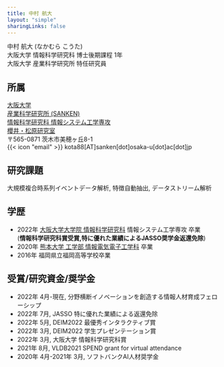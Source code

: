 ```yaml
---
title: 中村 航大
layout: "simple"
sharingLinks: false
---
```


中村 航大 (なかむら こうた)  
大阪大学 情報科学研究科 博士後期課程 1年  
大阪大学 産業科学研究所 特任研究員  
<!-- 大規模時系列データマイニングの研究に従事\
日本データベース学会学生会員 -->

## 所属 
[大阪大学](https://www.osaka-u.ac.jp/)  
[産業科学研究所 (SANKEN)](https://www.sanken.osaka-u.ac.jp/)  
[情報科学研究科 情報システム工学専攻](https://www.sanken.osaka-u.ac.jp/en/)  
[櫻井・松原研究室](https://www.dm.sanken.osaka-u.ac.jp/)  
〒565-0871 茨木市美穂ヶ丘8-1  
{{< icon "email" >}} kota88[AT]sanken[dot]osaka-u[dot]ac[dot]jp


## 研究課題
大規模複合時系列イベントデータ解析, 特徴自動抽出, データストリーム解析

## 学歴
- 2022年 [大阪大学大学院 情報科学研究科](https://www.ist.osaka-u.ac.jp/japanese/) 情報システム工学専攻 卒業 \
(**情報科学研究科賞受賞,特に優れた業績によるJASSO奨学金返還免除**)  
- 2020年 [熊本大学 工学部 情報電気電子工学科](https://www.eng.kumamoto-u.ac.jp/department/dept3/) 卒業
- 2016年 福岡県立福岡高等学校卒業


## 受賞/研究資金/奨学金
- 2022年 4月-現在, 分野横断イノベーションを創造する情報人材育成フェローシップ
- 2022年 7月, JASSO 特に優れた業績による返還免除
- 2022年 5月, DEIM2022 最優秀インタラクティブ賞
- 2022年 3月, DEIM2022 学生プレゼンテーション賞
- 2022年 3月, 大阪大学 情報科学研究科賞
- 2021年 8月, VLDB2021 SPEND grant for virtual attendance
- 2020年 4月-2021年 3月, ソフトバンクAI人材奨学金

<!-- ## Others -->